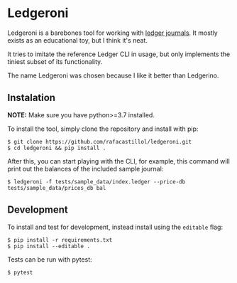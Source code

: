 # Ledgeroni

Ledgeroni is a barebones tool for working with [ledger
journals](https://www.ledger-cli.org/). It mostly exists as an educational toy,
but I think it's neat.

It tries to imitate the reference Ledger CLI in usage, but only implements the
tiniest subset of its functionality.

The name Ledgeroni was chosen because I like it better than Ledgerino.

## Instalation

**NOTE:** Make sure you have python>=3.7 installed.

To install the tool, simply clone the repository and install with pip:

```shell
$ git clone https://github.com/rafacastillol/ledgeroni.git
$ cd ledgeroni && pip install .
```

After this, you can start playing with the CLI, for example, this command will print
out the balances of the included sample journal:

```shell
$ ledgeroni -f tests/sample_data/index.ledger --price-db tests/sample_data/prices_db bal
```

## Development

To install and test for development, instead install using the `editable` flag:

```shell
$ pip install -r requirements.txt
$ pip install --editable .
```

Tests can be run with pytest:

```shell
$ pytest
```


